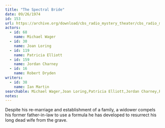 ```yaml
---
title: "The Spectral Bride"
date: 09/26/1974
id: 153
url: https://archive.org/download/cbs_radio_mystery_theater/cbs_radio_mystery_theater-0151-0200.zip/cbs_radio_mystery_theater-0151-0200%2Fcbsrmt_0153_the_spectral_bride.mp3
actors:  
  - id: 68
    name: Michael Wager  
  - id: 30
    name: Joan Loring  
  - id: 119
    name: Patricia Elliott  
  - id: 159
    name: Jordan Charney  
  - id: 16
    name: Robert Dryden
writers:  
  - id: 38
    name: Ian Martin
searchable: Michael Wager,Joan Loring,Patricia Elliott,Jordan Charney,Robert Dryden Ian Martin
notes:  
---
```

Despite his re-marriage and establishment of a family, a widower compels his former father-in-law to use a formula he has developed to resurrect his long dead wife from the grave.